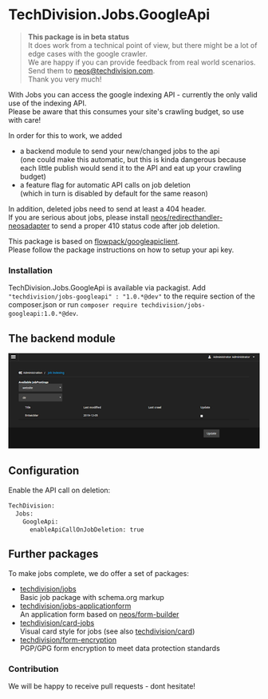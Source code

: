# TechDivision.Jobs.GoogleApi

> __This package is in beta status__  
> It does work from a technical point of view, but there might be a lot of edge cases with the google crawler.  
> We are happy if you can provide feedback from real world scenarios.
> Send them to neos@techdivision.com.  
> Thank you very much!

With Jobs you can access the google indexing API - currently the only valid use of the indexing API.  
Please be aware that this consumes your site's crawling budget, so use with care!

In order for this to work, we added
* a backend module to send your new/changed jobs to the api  
(one could make this automatic, but this is kinda dangerous because each little publish would send it to the API and eat up your crawling budget)
* a feature flag for automatic API calls on job deletion  
(which in turn is disabled by default for the same reason)

In addition, deleted jobs need to send at least a 404 header.  
If you are serious about jobs, please install [neos/redirecthandler-neosadapter](https://github.com/neos/redirecthandler-neosadapter) 
to send a proper 410 status code after job deletion. 

This package is based on [flowpack/googleapiclient](https://github.com/Flowpack/Flowpack.GoogleApiClient).  
Please follow the package instructions on how to setup your api key.

### Installation

TechDivision.Jobs.GoogleApi is available via packagist. Add `"techdivision/jobs-googleapi" : "1.0.*@dev"` to the require section of the composer.json
or run `composer require techdivision/jobs-googleapi:1.0.*@dev`.  

## The backend module
![Backend module](./Documentation/Assets/backend_module.png)

## Configuration
Enable the API call on deletion:

```
TechDivision:
  Jobs:
    GoogleApi:
      enableApiCallOnJobDeletion: true
```

## Further packages
To make jobs complete, we do offer a set of packages:
* [techdivision/jobs](https://github.com/techdivision/jobs)  
Basic job package with schema.org markup
* [techdivision/jobs-applicationform](https://github.com/techdivision/jobs-applicationform)  
An application form based on [neos/form-builder](https://github.com/neos/formbuilder)
* [techdivision/card-jobs](https://github.com/techdivision/card-jobs)  
Visual card style for jobs (see also [techdivision/card](https://github.com/techdivision/card))
* [techdivision/form-encryption](https://github.com/techdivision/form-encryption)  
PGP/GPG form encryption to meet data protection standards 

### Contribution
We will be happy to receive pull requests - dont hesitate!
